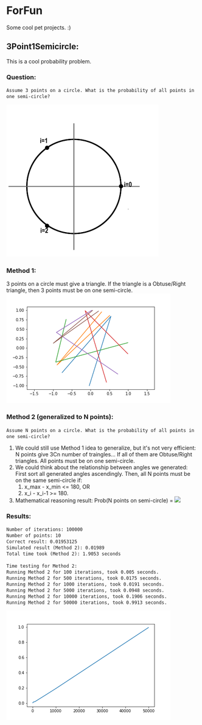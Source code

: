 # ForFun
Some cool pet projects. :) 

## 3Point1Semicircle: 
This is a cool probability problem. 
### Question: 
    Assume 3 points on a circle. What is the probability of all points in one semi-circle?
![Circle3](images/CircleWith3Points.png)    

### Method 1:
3 points on a circle must give a triangle. 
If the triangle is a Obtuse/Right triangle, then 3 points must be on one semi-circle. 
![Circle](images/Circle.png)

### Method 2 (generalized to N points):
    Assume N points on a circle. What is the probability of all points in one semi-circle?

1. We could still use Method 1 idea to generalize, but it's not very efficient: N points give 3Cn number of traingles... If all of them are Obtuse/Right triangles. All points must be on one semi-circle.
2. We could think about the relationship between angles we generated: 
    First sort all generated angles ascendingly. Then, all N points must be on the same semi-circle if: 
    1. x_max - x_min <= 180, OR
    2. x_i - x_i-1 >= 180. 
3. Mathematical reasoning result: Prob(N points on semi-circle) = <img src="https://latex.codecogs.com/gif.latex?\frac{N}{2^{N-1}}" />


### Results: 
    Number of iterations: 100000
    Number of points: 10
    Correct result: 0.01953125
    Simulated result (Method 2): 0.01989
    Total time took (Method 2): 1.9053 seconds

    Time testing for Method 2:
    Running Method 2 for 100 iterations, took 0.005 seconds.
    Running Method 2 for 500 iterations, took 0.0175 seconds.
    Running Method 2 for 1000 iterations, took 0.0191 seconds.
    Running Method 2 for 5000 iterations, took 0.0948 seconds.
    Running Method 2 for 10000 iterations, took 0.1906 seconds.
    Running Method 2 for 50000 iterations, took 0.9913 seconds.
![Time](images/time_3p1sc.png)
